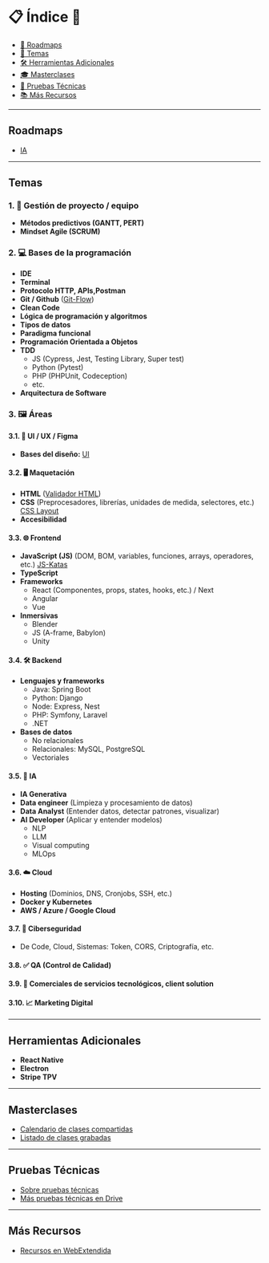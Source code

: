 # 📋 Índice 👋

- [🚀 Roadmaps](#roadmaps)
- [📖 Temas](#temas)
- [🛠️ Herramientas Adicionales](#herramientas-adicionales)
- [🎓 Masterclases](#masterclases)
- [🧪 Pruebas Técnicas](#pruebas-técnicas)
- [📚 Más Recursos](#más-recursos)



___

## Roadmaps

- [IA](https://github.com/Factoria-F5-dev/roadmap-ia)

---

## Temas

### 1. 📂 Gestión de proyecto / equipo
   - **Métodos predictivos (GANTT, PERT)**
   - **Mindset Agile (SCRUM)**

### 2. 💻 Bases de la programación
   - **IDE**
   - **Terminal**
   - **Protocolo HTTP, APIs,Postman**
   - **Git / Github** ([Git-Flow](https://github.com/Factoria-F5-dev/git-flow))
   - **Clean Code**
   - **Lógica de programación y algoritmos**
   - **Tipos de datos**
   - **Paradigma funcional**
   - **Programación Orientada a Objetos**
   - **TDD**
     - JS (Cypress, Jest, Testing Library, Super test)
     - Python (Pytest)
     - PHP (PHPUnit, Codeception)
     - etc.
   - **Arquitectura de Software**

### 3. 🖼️ Áreas
#### 3.1. 🎨 UI / UX / Figma
   - **Bases del diseño:** [UI](https://github.com/Factoria-F5-dev/UI)

#### 3.2. 🖥️ Maquetación
   - **HTML** ([Validador HTML](https://validator.w3.org/))
   - **CSS** (Preprocesadores, librerías, unidades de medida, selectores, etc.) [CSS Layout](https://github.com/Factoria-F5-dev/CSSlayout)
   - **Accesibilidad**

#### 3.3. 🌐 Frontend
   - **JavaScript (JS)** (DOM, BOM, variables, funciones, arrays, operadores, etc.) [JS-Katas](https://github.com/Factoria-F5-dev/JS-Katas-Jest)
   - **TypeScript**
   - **Frameworks**
     - React (Componentes, props, states, hooks, etc.) / Next
     - Angular
     - Vue
   - **Inmersivas**
     - Blender
     - JS (A-frame, Babylon)
     - Unity

#### 3.4. 🛠️ Backend
   - **Lenguajes y frameworks**
     - Java: Spring Boot
     - Python: Django
     - Node: Express, Nest
     - PHP: Symfony, Laravel
     - .NET
   - **Bases de datos**
     - No relacionales
     - Relacionales: MySQL, PostgreSQL
     - Vectoriales

#### 3.5. 🤖 IA
   - **IA Generativa**
   - **Data engineer** (Limpieza y procesamiento de datos)
   - **Data Analyst** (Entender datos, detectar patrones, visualizar)
   - **AI Developer** (Aplicar y entender modelos)
     - NLP
     - LLM
     - Visual computing
     - MLOps

#### 3.6. ☁️ Cloud
   - **Hosting** (Dominios, DNS, Cronjobs, SSH, etc.)
   - **Docker y Kubernetes**
   - **AWS / Azure / Google Cloud**

#### 3.7. 🔐 Ciberseguridad
   - De Code, Cloud, Sistemas: Token, CORS, Criptografía, etc.

#### 3.8. ✅ QA (Control de Calidad)

#### 3.9. 💼 Comerciales de servicios tecnológicos, client solution

#### 3.10. 📈 Marketing Digital

---

## Herramientas Adicionales

- **React Native**
- **Electron**
- **Stripe TPV**

---

## Masterclases

- [Calendario de clases compartidas](https://calendar.google.com/calendar/u/0?cid=Y180YzBhMDNhMjAwMzIxODNkN2VmYTRjMThkM2QzNzFjMTkzOWMyODBiMzAxYzEyMzRlMzZhNWNmYzg4ZTYwZTU3QGdyb3VwLmNhbGVuZGFyLmdvb2dsZS5jb20)
- [Listado de clases grabadas](https://docs.google.com/spreadsheets/d/1mbxZu-IZCVWX06MPGMyt_OIf--0lPx9P2BAxlQkYoLM/edit#gid=0)

---

## Pruebas Técnicas

- [Sobre pruebas técnicas](https://github.com/Factoria-F5-dev/technical-interviews)
- [Más pruebas técnicas en Drive](https://drive.google.com/drive/folders/10vwQVJ8HSzi1a6kiYtzaoxR2R3EGo-aX)

---

## Más Recursos

- [Recursos en WebExtendida](https://webextendida.es/resources/)
